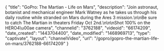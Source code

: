 {
    "title": "GoPro: The Martian - Life on Mars",
    "description": "Join astronaut, botanist and mechanical engineer Mark Watney as he takes us through his daily routine while stranded on Mars during the Ares 3 mission.\n\nBe sure to catch The Martian in theaters Friday Oct 2nd.\n\n\nShot 100% on the HERO4\u00ae camera",
    "channelid": "3762188",
    "videoid": "66174209",
    "date_created": "1443704400",
    "date_modified": "1468969713",
    "type": "captivate",
    "layout": "channelVideo",
    "url": "\/gopro\/gopro-the-martian-life-on-mars\/3762188-66174209"
}